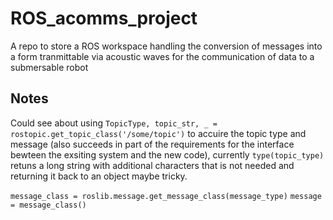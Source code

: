 # ROS_acomms_project
A repo to store a ROS workspace handling the conversion of messages into a form tranmittable via acoustic waves for the communication of data to a submersable robot

## Notes
Could see about using `TopicType, topic_str, _ = rostopic.get_topic_class('/some/topic')` to accuire the topic type and message (also succeeds in part of the requirements for the interface bewteen the exsiting system and the new code), currently `type(topic_type)` retuns a long string with additional characters that is not needed and returning it back to an object maybe tricky.

`message_class = roslib.message.get_message_class(message_type)`
`message = message_class()`